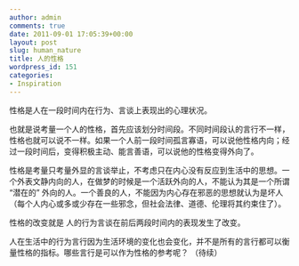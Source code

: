 ```yaml
---
author: admin
comments: true
date: 2011-09-01 17:05:39+00:00
layout: post
slug: human_nature
title: 人的性格
wordpress_id: 151
categories:
- Inspiration
---
```


性格是人在一段时间内在行为、言谈上表现出的心理状况。

也就是说考量一个人的性格，首先应该划分时间段。不同时间段认的言行不一样，性格也就可以说不一样。如果一个人前一段时间孤言寡语，可以说他性格内向；经过一段时间后，变得积极主动、能言善语，可以说他的性格变得外向了。

性格是考量只考量外显的言谈举止，不考虑只在内心没有反应到生活中的思想。一个外表文静内向的人，在做梦的时候是一个活跃外向的人，不能认为其是一个所谓 “潜在的” 外向的人。一个善良的人，不能因为内心存在邪恶的思想就认为是坏人（每个人内心或多或少存在一些邪念，但社会法律、道德、伦理将其约束住了）。

性格的改变就是 人的行为言谈在前后两段时间内的表现发生了改变。

人在生活中的行为言行因为生活环境的变化也会变化，并不是所有的言行都可以衡量性格的指标。哪些言行是可以作为性格的参考呢？ （待续）
